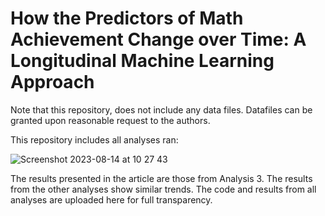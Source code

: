 # How the Predictors of Math Achievement Change over Time: A Longitudinal Machine Learning Approach

Note that this repository, does not include any data files. Datafiles can be granted upon reasonable request to the authors.

This repository includes all analyses ran:

![Screenshot 2023-08-14 at 10 27 43](https://github.com/Rosa-Lavelle-Hill/palma-ml-open/assets/51444424/1351d0fd-e511-4c53-b517-e7ad981e2f13)

The results presented in the article are those from Analysis 3. The results from the other analyses show similar trends. The code and results from all analyses are uploaded here for full transparency.
